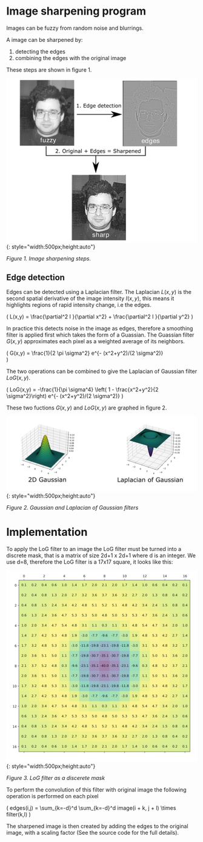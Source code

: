 # Image sharpening program

Images can be fuzzy from random noise and blurrings.

A image can be sharpened by:  

  1. detecting the edges  
  2. combining the edges with the original image  

These steps are shown in figure 1.
<!-- <figure markdown> -->
![image sharpening diagram]( ./images/sharpening_diagram.png){: style="width:500px;height:auto"}

*Figure 1. Image sharpening steps.*



<!-- <figcaption> Image sharpening procedure</figcaption> -->
<!-- </figure> -->



## Edge detection


Edges can be detected using a Laplacian filter. The Laplacian $L(x,y)$ is the second spatial derivative of the image intensity $I(x,y)$, this means it highlights regions of rapid intensity change, i.e the edges.

\( 
L(x,y) = \frac{\partial^2 I }{\partial x^2} +  \frac{\partial^2 I }{\partial y^2}
\)


In practice this detects noise in the image as edges, therefore a smoothing filter is applied first which takes the form of a Guassian. The Guassian filter $G(x,y)$ approximates each pixel as a weighted average of its neighbors.


\( 
G(x,y) = \frac{1}{2 \pi \sigma^2} e^{- (x^2+y^2)/(2 \sigma^2)}   
\)


The two operations can be combined to give the Laplacian of Gaussian filter $LoG(x,y)$.

\(
LoG(x,y) = -\frac{1}{\pi \sigma^4} \left( 1 -  \frac{x^2+y^2}{2 \sigma^2}\right)  e^{- (x^2+y^2)/(2 \sigma^2)}
\)

These two fuctions $G(x,y)$ and $LoG(x,y)$ are graphed in figure 2.

![Gaussian and LoG]( ./images/Laplacian_of_Gaussian.png){: style="width:500px;height:auto"}

*Figure 2. Gaussian and Laplacian of Gaussian filters*



# Implementation

To apply the LoG filter to an image the LoG filter must be turned into a discrete mask, that is a matrix of size 2d+1 x 2d+1 where d is an integer. We use d=8, therefore the LoG filter is a 17x17 square, it looks like this:

![LoG mask]( ./images/mask.png){: style="width:500px;height:auto"}

*Figure 3. LoG filter as a discerete mask*

To perform the convolution of this filter with original image the following operation is performed on each pixel

\(
edges(i,j) = \sum_{k=-d}^d \sum_{k=-d}^d  image(i + k, j + l) \times filter(k,l)
\)


The sharpened image is then created by adding the edges to the original image, with a scaling factor (See the source code for the full details).